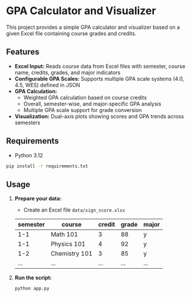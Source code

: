 # GPA Calculator and Visualizer

This project provides a simple GPA calculator and visualizer based on a given Excel file containing course grades and
credits.

## Features

* **Excel Input:** Reads course data from Excel files with semester, course name, credits, grades, and major indicators
* **Configurable GPA Scales:** Supports multiple GPA scale systems (4.0, 4.5, WES) defined in JSON
* **GPA Calculation:**
  * Weighted GPA calculation based on course credits
  * Overall, semester-wise, and major-specific GPA analysis
  * Multiple GPA scale support for grade conversion
* **Visualization:** Dual-axis plots showing scores and GPA trends across semesters

## Requirements

* Python 3.12

```bash
pip install -r requirements.txt
```

## Usage

1. **Prepare your data:**
    * Create an Excel file `data/sign_score.xlsx`

   | semester | course        | credit | grade | major |
   |----------|---------------|--------|-------|-------|
   | 1-1      | Math 101      | 3      | 88    | y     |
   | 1-1      | Physics 101   | 4      | 92    | y     |
   | 1-2      | Chemistry 101 | 3      | 85    | y     |
   | ...      | ...           | ...    | ...   | ...   |

2. **Run the script:**
   ```bash
   python app.py
   ```
